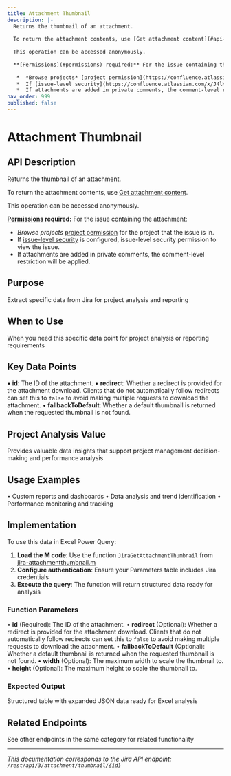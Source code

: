 ```yaml
---
title: Attachment Thumbnail
description: |-
  Returns the thumbnail of an attachment.
  
  To return the attachment contents, use [Get attachment content](#api-rest-api-3-attachment-content-id-get).
  
  This operation can be accessed anonymously.
  
  **[Permissions](#permissions) required:** For the issue containing the attachment:
  
   *  *Browse projects* [project permission](https://confluence.atlassian.com/x/yodKLg) for the project that the issue is in.
   *  If [issue-level security](https://confluence.atlassian.com/x/J4lKLg) is configured, issue-level security permission to view the issue.
   *  If attachments are added in private comments, the comment-level restriction will be applied.
nav_order: 999
published: false
---
```


# Attachment Thumbnail

## API Description
Returns the thumbnail of an attachment.

To return the attachment contents, use [Get attachment content](#api-rest-api-3-attachment-content-id-get).

This operation can be accessed anonymously.

**[Permissions](#permissions) required:** For the issue containing the attachment:

 *  *Browse projects* [project permission](https://confluence.atlassian.com/x/yodKLg) for the project that the issue is in.
 *  If [issue-level security](https://confluence.atlassian.com/x/J4lKLg) is configured, issue-level security permission to view the issue.
 *  If attachments are added in private comments, the comment-level restriction will be applied.

## Purpose
Extract specific data from Jira for project analysis and reporting

## When to Use
When you need this specific data point for project analysis or reporting requirements

## Key Data Points
• **id**: The ID of the attachment.
• **redirect**: Whether a redirect is provided for the attachment download. Clients that do not automatically follow redirects can set this to `false` to avoid making multiple requests to download the attachment.
• **fallbackToDefault**: Whether a default thumbnail is returned when the requested thumbnail is not found.

## Project Analysis Value
Provides valuable data insights that support project management decision-making and performance analysis

## Usage Examples
• Custom reports and dashboards
• Data analysis and trend identification
• Performance monitoring and tracking

## Implementation
To use this data in Excel Power Query:

1. **Load the M code**: Use the function `JiraGetAttachmentThumbnail` from [jira-attachmentthumbnail.m](../assets/jira-attachmentthumbnail.m)
2. **Configure authentication**: Ensure your Parameters table includes Jira credentials
3. **Execute the query**: The function will return structured data ready for analysis

### Function Parameters
• **id** (Required): The ID of the attachment.
• **redirect** (Optional): Whether a redirect is provided for the attachment download. Clients that do not automatically follow redirects can set this to `false` to avoid making multiple requests to download the attachment.
• **fallbackToDefault** (Optional): Whether a default thumbnail is returned when the requested thumbnail is not found.
• **width** (Optional): The maximum width to scale the thumbnail to.
• **height** (Optional): The maximum height to scale the thumbnail to.

### Expected Output
Structured table with expanded JSON data ready for Excel analysis

## Related Endpoints
See other endpoints in the same category for related functionality

---
*This documentation corresponds to the Jira API endpoint: `/rest/api/3/attachment/thumbnail/{id}`*
